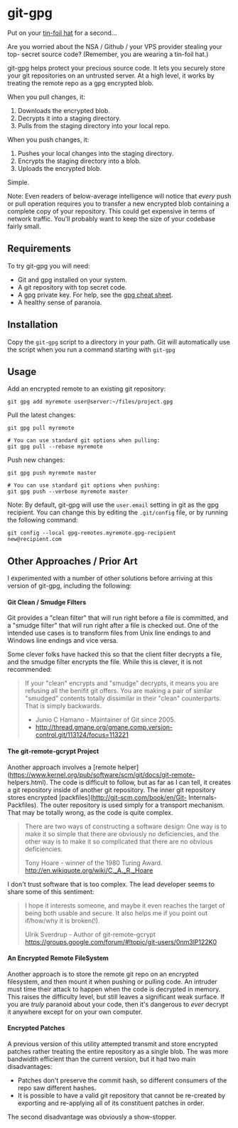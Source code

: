 # git-gpg

Put on your [tin-foil hat](http://en.wikipedia.org/wiki/Tin_foil_hat) for a second...

Are you worried about the NSA / Github / your VPS provider stealing your top-
secret source code? (Remember, you are wearing a tin-foil hat.)

git-gpg helps protect your precious source code. It lets you securely store
your git repositories on an untrusted server. At a high level, it works by
treating the remote repo as a gpg encrypted blob.

When you pull changes, it:

1. Downloads the encrypted blob.
2. Decrypts it into a staging directory.
3. Pulls from the staging directory into your local repo.

When you push changes, it:

1. Pushes your local changes into the staging directory.
2. Encrypts the staging directory into a blob.
3. Uploads the encrypted blob.

Simple.

Note: Even readers of below-average intelligence will notice that *every* push
or pull operation requires you to transfer a new encrypted blob containing a complete
copy of your repository. This could get expensive in terms of network traffic.
You'll probably want to keep the size of your codebase fairly small.

## Requirements

To try git-gpg you will need:

+ Git and gpg installed on your system.
+ A git repository with top secret code.
+ A gpg private key. For help, see the [gpg cheat sheet](http://irtfweb.ifa.hawaii.edu/~lockhart/gpg/gpg-cs.html).
+ A healthy sense of paranoia.

## Installation

Copy the `git-gpg` script to a directory in your path. Git will automatically
use the script when you run a command starting with `git-gpg`

## Usage

Add an encrypted remote to an existing git repository:

    git gpg add myremote user@server:~/files/project.gpg

Pull the latest changes:

    git gpg pull myremote

    # You can use standard git options when pulling:
    git gpg pull --rebase myremote

Push new changes:

    git gpg push myremote master

    # You can use standard git options when pushing:
    git gpg push --verbose myremote master

Note: By default, git-gpg will use the `user.email` setting in git as the gpg
recipient. You can change this by editing the `.git/config` file, or by
running the following command:

    git config --local gpg-remotes.myremote.gpg-recipient new@recipient.com

## Other Approaches / Prior Art

I experimented with a number of other solutions before arriving at this
version of git-gpg, including the following:

#### Git Clean / Smudge Filters

Git provides a "clean filter" that will run right before a file is committed,
and a "smudge filter" that will run right after a file is checked out. One of
the intended use cases is to transform files from Unix line endings to and
Windows line endings and vice versa.

Some clever folks have hacked this so that the client filter decrypts a file,
and the smudge filter encrypts the file. While this is clever, it is not
recommended:

> If your "clean" encrypts and "smudge" decrypts, it means you are refusing
> all the benifit git offers.  You are making a pair of similar "smudged"
> contents totally dissimilar in their "clean" counterparts.  That is simply
> backwards.
>
> - Junio C Hamano - Maintainer of Git since 2005.
> - <http://thread.gmane.org/gmane.comp.version-control.git/113124/focus=113221>

#### The git-remote-gcrypt Project

Another approach involves a [remote
helper](https://www.kernel.org/pub/software/scm/git/docs/git-remote-
helpers.html). The code is difficult to follow, but as far as I can tell, it
creates a git repository inside of another git repository. The inner git
repository stores encrypted [packfiles](http://git-scm.com/book/en/Git-
Internals-Packfiles). The outer repository is used simply for a transport
mechanism. That may be totally wrong, as the code is quite complex.

> There are two ways of constructing a software design: One way is to make it so
> simple that there are obviously no deficiencies, and the other way is to make
> it so complicated that there are no obvious deficiencies.
>
> Tony Hoare - winner of the 1980 Turing Award.
> <http://en.wikiquote.org/wiki/C._A._R._Hoare>

I don't trust software that is too complex. The lead developer seems to share
some of this sentiment:

> I hope it interests someone, and maybe it even reaches the target of
> being both usable and secure. It also helps me if you point out
> if/how/why it is broken(!).
>
> Ulrik Sverdrup - Author of git-remote-gcrypt
> https://groups.google.com/forum/#!topic/git-users/0nm3lP122K0

#### An Encrypted Remote FileSystem

Another approach is to store the remote git repo on an encrypted filesystem,
and then mount it when pushing or pulling code. An intruder must time their
attack to happen when the code is decrypted in memory. This raises the
difficulty level, but still leaves a significant weak surface. If you are
*truly* paranoid about your code, then it's dangerous to *ever* decrypt it
anywhere except for on your own computer.

#### Encrypted Patches

A previous version of this utility attempted transmit and store encrypted
patches rather treating the entire repository as a single blob. The was more
bandwidth efficient than the current version, but it had two main disadvantages:

+ Patches don't preserve the commit hash, so different consumers of the repo saw different hashes.
+ It is possible to have a valid git repository that cannot be re-created by exporting and re-applying all of its constituent patches in order.

The second disadvantage was obviously a show-stopper.
